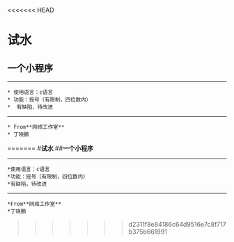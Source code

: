 <<<<<<< HEAD
# **试水**
## **一个小程序**
***
	* 使用语言：c语言
	* 功能：摇号（有限制，四位数内）
	*  有缺陷，待改进
***
	* From**网络工作室**
	* 丁晓鹏
=======
#**试水**
##**一个小程序**
***
	*使用语言：c语言
	*功能：摇号（有限制，四位数内）
	*有缺陷，待改进
***
	*From**网络工作室**
	*丁晓鹏
>>>>>>> d2311f8e84186c64d9516e7c8f717b375b661991
